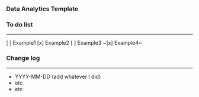 ### Data Analytics Template


### To do list

---

[ ] Example1 
[x] Example2
[ ] Example3
~[x] Example4~

### Change log

---

- YYYY-MM-DD (add whatever I did)
- etc
- etc
